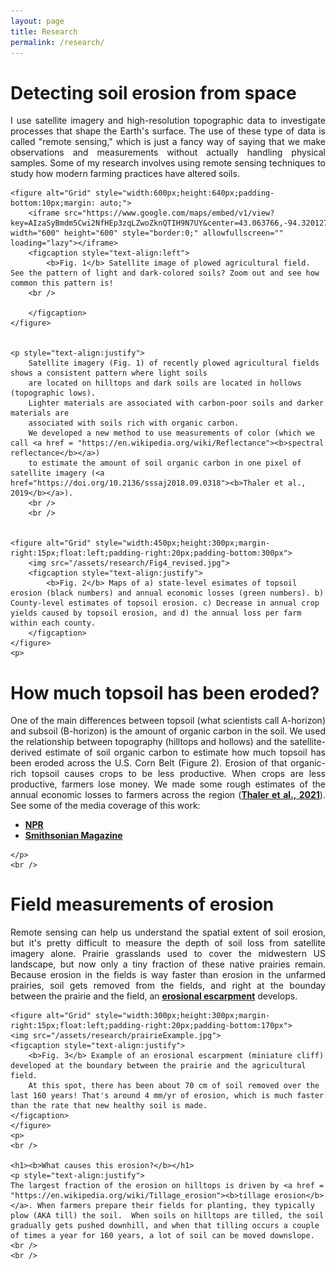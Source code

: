 ```yaml
---
layout: page
title: Research
permalink: /research/
---
```

<html>
<head>
<style>
</style>
</head>
<body>


<h1><b>Detecting soil erosion from space</b></h1>
	<p style="text-align:justify">
		I use satellite imagery and high-resolution topographic data to investigate processes that shape the Earth's surface. The use of these type of data is called "remote sensing,"
		which is just a fancy way of saying that we make observations and measurements without actually handling physical samples. Some of my research involves using remote sensing techniques to
		study how modern farming practices have altered soils.
	</p>


	<figure alt="Grid" style="width:600px;height:640px;padding-bottom:10px;margin: auto;">
		<iframe src="https://www.google.com/maps/embed/v1/view?key=AIzaSyBmdm5Cwi2NfHEp3zqLZwoZknQTIH9N7UY&center=43.063766,-94.320127&zoom=16&maptype=satellite" width="600" height="600" style="border:0;" allowfullscreen="" loading="lazy"></iframe>
		<figcaption style="text-align:left">
			<b>Fig. 1</b> Satellite image of plowed agricultural field. See the pattern of light and dark-colored soils? Zoom out and see how common this pattern is!
		<br />

		</figcaption>
	</figure>


	<p style="text-align:justify">
		Satellite imagery (Fig. 1) of recently plowed agricultural fields shows a consistent pattern where light soils 
		are located on hilltops and dark soils are located in hollows (topographic lows). 
		Lighter materials are associated with carbon-poor soils and darker materials are 
		associated with soils rich with organic carbon. 
		We developed a new method to use measurements of color (which we call <a href = "https://en.wikipedia.org/wiki/Reflectance"><b>spectral reflectance</b></a>) 
		to estimate the amount of soil organic carbon in one pixel of satellite imagery (<a href="https://doi.org/10.2136/sssaj2018.09.0318"><b>Thaler et al., 2019</b></a>).
		<br />
		<br /> 


	<figure alt="Grid" style="width:450px;height:300px;margin-right:15px;float:left;padding-right:20px;padding-bottom:300px">
		<img src="/assets/research/Fig4_revised.jpg">
		<figcaption style="text-align:justify">
			<b>Fig. 2</b> Maps of a) state-level esimates of topsoil erosion (black numbers) and annual economic losses (green numbers). b) County-level estimates of topsoil erosion. c) Decrease in annual crop yields caused by topsoil erosion, and d) the annual loss per farm within each county. 
		</figcaption>			
	</figure>
	<p>

	

<h1><b>How much topsoil has been eroded?</b></h1>
    <p style="text-align:justify">
	One of the main differences between topsoil (what scientists call A-horizon) and subsoil (B-horizon) is the amount of organic carbon in the soil. We used the relationship between topography (hilltops and hollows) and the satellite-derived estimate of soil organic carbon to estimate how much topsoil has been eroded across the U.S. Corn Belt (Figure 2). Erosion of that organic-rich topsoil causes crops to be less productive. When crops are less productive, farmers lose money. We made some rough estimates of the annual economic losses to farmers across the region (<a href="https://www.pnas.org/doi/10.1073/pnas.1922375118"><b>Thaler et al., 2021</b></a>). See some of the media coverage of this work:
<ul>
  <li><a href="https://www.npr.org/2021/02/24/967376880/new-evidence-shows-fertile-soil-gone-from-midwestern-farm"><b>NPR</b></a>
</li>
  <li><a href="https://www.smithsonianmag.com/science-nature/scientists-say-nations-corn-belt-has-lost-third-its-topsoil-180977485/"><b>Smithsonian Magazine</b></a>
</li>
</ul>

	</p>
	<br />
	
<h1><b>Field measurements of erosion</b></h1>
	<p style="text-align:justify">
	Remote sensing can help us understand the spatial extent of soil erosion, but it's pretty difficult to measure the depth of soil loss from satellite imagery alone. 
	Prairie grasslands used to cover the midwestern US landscape, but now only a tiny fraction of these native prairies remain. Because erosion in the fields is way faster
	than erosion in the unfarmed prairies, soil gets removed from the fields, and right at the bounday between the prairie and the field, 
	an <a href = "https://en.wikipedia.org/wiki/Escarpment"><b>erosional escarpment</b></a> develops. 
	
	<figure alt="Grid" style="width:300px;height:300px;margin-right:15px;float:left;padding-right:20px;padding-bottom:170px">
	<img src="/assets/research/prairieExample.jpg">
	<figcaption style="text-align:justify">
		<b>Fig. 3</b> Example of an erosional escarpment (miniature cliff) developed at the boundary between the prairie and the agricultural field. 
		At this spot, there has been about 70 cm of soil removed over the last 160 years! That's around 4 mm/yr of erosion, which is much faster than the rate that new healthy soil is made. 
	</figcaption>			
	</figure>
	<p>
	<br />
	
	<h1><b>What causes this erosion?</b></h1>
	<p style="text-align:justify">
	The largest fraction of the erosion on hilltops is driven by <a href = "https://en.wikipedia.org/wiki/Tillage_erosion"><b>tillage erosion</b></a>. When farmers prepare their fields for planting, they typically plow (AKA till) the soil.  When soils on hilltops are tilled, the soil gradually gets pushed downhill, and when that tilling occurs a couple of times a year for 160 years, a lot of soil can be moved downslope. 
	<br /> 
	<br /> 
	
	
 
